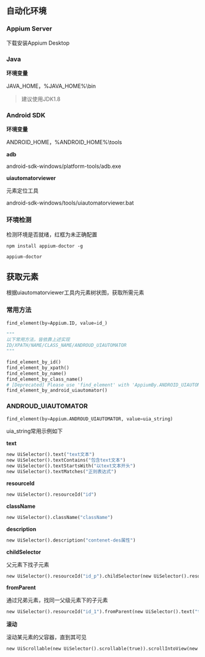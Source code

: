 ## 自动化环境

### Appium Server

下载安装Appium Desktop

### Java

**环境变量**

JAVA_HOME，%JAVA_HOME%\bin

> 建议使用JDK1.8

### Android SDK

**环境变量**

ANDROID_HOME，%ANDROID_HOME%\tools

**adb**

android-sdk-windows/platform-tools/adb.exe

**uiautomatorviewer**

元素定位工具

android-sdk-windows/tools/uiautomatorviewer.bat

### 环境检测

检测环境是否就绪，红框为未正确配置

```
npm install appium-doctor -g

appium-doctor
```

## 获取元素

根据uiautomatorviewer工具内元素树状图，获取所需元素

### 常用方法

```python
find_element(by=Appium.ID, value=id_)

"""
以下常用方法，皆依靠上述实现
ID/XPATH/NAME/CLASS_NAME/ANDROUD_UIAUTOMATOR
"""

find_element_by_id()
find_element_by_xpath()
find_element_by_name()
find_element_by_class_name()
# [Deprecated] Please use 'find_element' with 'AppiumBy.ANDROID_UIAUTOMATOR' instead.
find_element_by_android_uiautomator()
```

### ANDROUD_UIAUTOMATOR

```python
find_element(by=Appium.ANDROUD_UIAUTOMATOR, value=uia_string)
```

uia_string常用示例如下

**text**

```python
new UiSelector().text("text文本")
new UiSelector().textContains("包含text文本")
new UiSelector().textStartsWith("以text文本开头")
new UiSelector().textMatches("正则表达式")
```

**resourceId**

```python
new UiSelector().resourceId("id")
```

**className**

```python
new UiSelector().className("className")
```

**description**

```python
new UiSelector().description("contenet-des属性")
```

**childSelector**

父元素下找子元素

```python
new UiSelector().resourceId("id_p").childSelector(new UiSelector().resourceId("id_c"))
```

**fromParent**

通过兄弟元素，找同一父级元素下的子元素

```python
new UiSelector().resourceId("id_1").fromParent(new UiSelector().text("text_2"))
```

**滚动**

滚动某元素的父容器，直到其可见

```python
new UiScrollable(new UiSelector().scrollable(true)).scrollIntoView(new UiSelector().text("xxx"))
```

